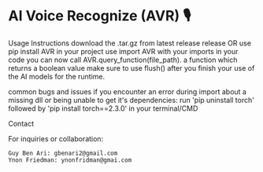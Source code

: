 # AI Voice Recognize (AVR) 🎙️
Usage Instructions
    download the .tar.gz from latest release release OR use pip install AVR
    in your project use import AVR with your imports
    in your code you can now call AVR.query_function(file_path). a function which returns a boolean value
    make sure to use flush() after you finish your use of the AI models for the runtime. 

common bugs and issues
    if you encounter an error during import about a missing dll or being unable to get it's dependencies: run
    'pip uninstall torch' followed by 'pip install torch==2.3.0' in your terminal/CMD

Contact

For inquiries or collaboration:

    Guy Ben Ari: gbenari2@gmail.com
    Ynon Friedman: ynonfridman@gmai.com
